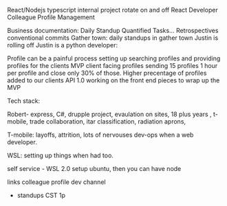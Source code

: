 React/Nodejs typescript
internal project rotate on and off
React Developer
Colleague Profile Management

Business documentation:
Daily Standup 
Quantified Tasks...
Retrospectives 
conventional commits
Gather town: daily standups in gather town
Justin is rolling off
Justin is a python developer: 

Profile can be a painful process setting up 
searching profiles
and providing profiles for the clients 
MVP client facing profiles sending 15 profiles
1 hour per profile and close only 30% of those.
Higher precentage of profiles added to our clients
API 1.0 
working on the front end pieces to wrap up the MVP

Tech stack: 


Robert- express, C#, drupple project, evaulation on sites, 18 plus years , t-mobile, trade collaboration, itar classification, radiation aprons, 

T-mobile: layoffs, attrition, lots of nervouses
dev-ops when a web developer. 

WSL: setting up things when had too. 

self service - WSL 2.0
setup ubuntu, then you can have node

links colleague profile dev channel 
- standups CST 1p

